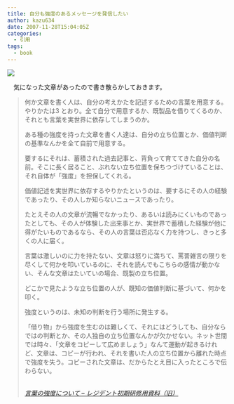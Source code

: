 ```yaml
---
title: 自分も強度のあるメッセージを発信したい
author: kazu634
date: 2007-11-28T15:04:05Z
categories:
  - 引用
tags:
  - book
---
```

<div class="section">
<p>
<a href="http://flickr.com/photos/62586822@N00/106182017/" onclick="__gaTracker('send', 'event', 'outbound-article', 'http://flickr.com/photos/62586822@N00/106182017/', '');" title="Even better than the real thing?"><img src="http://farm1.static.flickr.com/54/106182017_3193e71c10_m.jpg" /></a>
</p>

<p>
    　気になった文章があったので書き散らかしておきます。
</p>

<blockquote title="
<p> レジデント初期研修用資料（旧）" cite="http://medt00lz.s59.xrea.com/blog/archives/2007/11/post_567.html">
</p>

<p>
      何か文章を書く人は、自分の考えかたを記述するための言葉を用意する。やりかたは3 とおり。全て自分で用意するか、既製品を借りてくるのか、それとも言葉を実世界に依存してしまうのか。
</p>

<p>
      ある種の強度を持った文章を書く人達は、自分の立ち位置とか、価値判断の基準なんかを全て自前で用意する。
</p>

<p>
      要するにそれは、蓄積された過去記事と、背負って育ててきた自分の名前。そこに長く居ること、ぶれない立ち位置を保ちつづけていることは、それ自体が「強度」を担保してくれる。
</p>

<p>
      価値記述を実世界に依存するやりかたというのは、要するにその人の経験であったり、その人しか知らないニュースであったり。
</p>

<p>
      たとえその人の文章が流暢でなかったり、あるいは読みにくいものであったとしても、その人が体験した出来事とか、実世界で蓄積した経験が他に得がたいものであるなら、その人の言葉は否応なく力を持つし、きっと多くの人に届く。
</p>

<p>
      言葉は激しいのに力を持たない、文章は怒りに満ちて、罵詈雑言の限りを尽くして何かを叩いているのに、それを読んでもこちらの感情が動かない、そんな文章はたいていの場合、既製の立ち位置。
</p>

<p>
      どこかで見たような立ち位置の人が、既知の価値判断に基づいて、何かを叩く。
</p>

<p>
      強度というのは、未知の判断を行う場所に発生する。
</p>

<p>
      「借り物」から強度を生むのは難しくて、それにはどうしても、自分ならではの判断とか、その人独自の立ち位置なんかが欠かせない。ネット世間では時々、「文章をコピーして広めましょう」なんて運動が起きるけれど、文章は、コピーが行われ、それを書いた人の立ち位置から離れた時点で強度を失う。コピーされた文章は、だからたとえ目に入ったところで伝わらない。
</p>

<p>
<cite><a href="http://medt00lz.s59.xrea.com/blog/archives/2007/11/post_567.html" onclick="__gaTracker('send', 'event', 'outbound-article', 'http://medt00lz.s59.xrea.com/blog/archives/2007/11/post_567.html', '\n  言葉の強度について &#8211; レジデント初期研修用資料（旧）');" target="_blank"><br /> 言葉の強度について &#8211; レジデント初期研修用資料（旧）</a></cite>
</p>
</blockquote>
</div>
